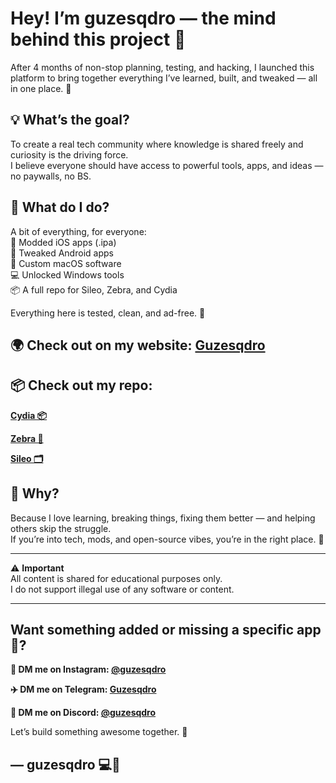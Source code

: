 # Hey! I’m guzesqdro — the mind behind this project 🥳

After 4 months of non-stop planning, testing, and hacking, I launched this platform to bring together everything I’ve learned, built, and tweaked — all in one place. 🚀

## 💡 What’s the goal?

To create a real tech community where knowledge is shared freely and curiosity is the driving force.  
I believe everyone should have access to powerful tools, apps, and ideas — no paywalls, no BS.

## 🔧 What do I do?

A bit of everything, for everyone:  
📱 Modded iOS apps (.ipa)  
🤖 Tweaked Android apps  
🍏 Custom macOS software  
💻 Unlocked Windows tools  
📦 A full repo for Sileo, Zebra, and Cydia  

Everything here is tested, clean, and ad-free. 🧼

## 🌍 Check out on my website: [Guzesqdro](https://guzesqdro.github.io)

## 📦 Check out my repo:

**[Cydia 📦](https://shorturl.at/Gg92V)**

**[Zebra 🦓](https://shorturl.at/VvTXF)**

**[Sileo 🗂️](https://shorturl.at/AAM0G)**

## 🧠 Why?

Because I love learning, breaking things, fixing them better — and helping others skip the struggle.  
If you’re into tech, mods, and open-source vibes, you’re in the right place. 🤝

---

⚠️ **Important**  
All content is shared for educational purposes only.  
I do not support illegal use of any software or content.

---

## Want something added or missing a specific app 🤔?

**📲 DM me on Instagram: [@guzesqdro](https://instagram.com/guzesqdro)**

**✈️ DM me on Telegram: [Guzesqdro](https://t.me/guzesqdro)**

**🤖 DM me on Discord: [@guzesqdro](https://discord.gg/ZsvRvNY7)**

Let’s build something awesome together. 🥳
## — guzesqdro 💻🧪
